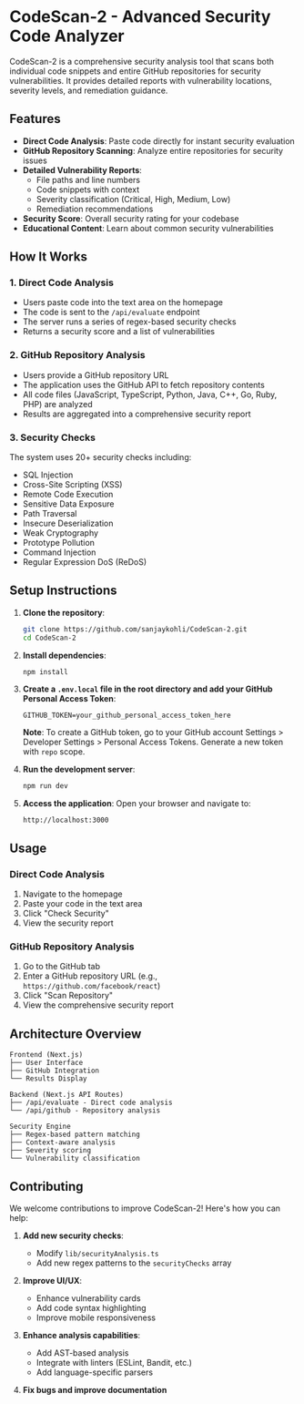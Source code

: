 # CodeScan-2 - Advanced Security Code Analyzer

CodeScan-2 is a comprehensive security analysis tool that scans both individual code snippets and entire GitHub repositories for security vulnerabilities. It provides detailed reports with vulnerability locations, severity levels, and remediation guidance.

## Features

- **Direct Code Analysis**: Paste code directly for instant security evaluation
- **GitHub Repository Scanning**: Analyze entire repositories for security issues
- **Detailed Vulnerability Reports**:
  - File paths and line numbers
  - Code snippets with context
  - Severity classification (Critical, High, Medium, Low)
  - Remediation recommendations
- **Security Score**: Overall security rating for your codebase
- **Educational Content**: Learn about common security vulnerabilities

## How It Works

### 1. Direct Code Analysis
- Users paste code into the text area on the homepage
- The code is sent to the `/api/evaluate` endpoint
- The server runs a series of regex-based security checks
- Returns a security score and a list of vulnerabilities

### 2. GitHub Repository Analysis
- Users provide a GitHub repository URL
- The application uses the GitHub API to fetch repository contents
- All code files (JavaScript, TypeScript, Python, Java, C++, Go, Ruby, PHP) are analyzed
- Results are aggregated into a comprehensive security report

### 3. Security Checks
The system uses 20+ security checks including:
- SQL Injection
- Cross-Site Scripting (XSS)
- Remote Code Execution
- Sensitive Data Exposure
- Path Traversal
- Insecure Deserialization
- Weak Cryptography
- Prototype Pollution
- Command Injection
- Regular Expression DoS (ReDoS)

## Setup Instructions

1. **Clone the repository**:
   ```bash
   git clone https://github.com/sanjaykohli/CodeScan-2.git
   cd CodeScan-2
   ```

2. **Install dependencies**:
   ```bash
   npm install
   ```

3. **Create a `.env.local` file in the root directory and add your GitHub Personal Access Token**:
   ```env
   GITHUB_TOKEN=your_github_personal_access_token_here
   ```
   **Note**: To create a GitHub token, go to your GitHub account Settings > Developer Settings > Personal Access Tokens. Generate a new token with `repo` scope.

4. **Run the development server**:
   ```bash
   npm run dev
   ```

5. **Access the application**: Open your browser and navigate to:
   ```
   http://localhost:3000
   ```

## Usage

### Direct Code Analysis
1. Navigate to the homepage
2. Paste your code in the text area
3. Click "Check Security"
4. View the security report

### GitHub Repository Analysis
1. Go to the GitHub tab
2. Enter a GitHub repository URL (e.g., `https://github.com/facebook/react`)
3. Click "Scan Repository"
4. View the comprehensive security report

## Architecture Overview

```
Frontend (Next.js)
├── User Interface
├── GitHub Integration
└── Results Display

Backend (Next.js API Routes)
├── /api/evaluate - Direct code analysis
└── /api/github - Repository analysis

Security Engine
├── Regex-based pattern matching
├── Context-aware analysis
├── Severity scoring
└── Vulnerability classification
```

## Contributing

We welcome contributions to improve CodeScan-2! Here's how you can help:

1. **Add new security checks**:
   - Modify `lib/securityAnalysis.ts`
   - Add new regex patterns to the `securityChecks` array

2. **Improve UI/UX**:
   - Enhance vulnerability cards
   - Add code syntax highlighting
   - Improve mobile responsiveness

3. **Enhance analysis capabilities**:
   - Add AST-based analysis
   - Integrate with linters (ESLint, Bandit, etc.)
   - Add language-specific parsers

4. **Fix bugs and improve documentation**